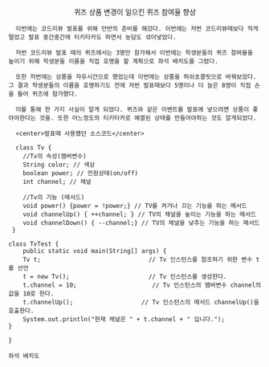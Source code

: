 <center>퀴즈 상품 변경이 일으킨 퀴즈 참여율 향상 </center>


      이번에는 코드리뷰 발표를 위해 만반의 준비를 해갔다. 이번에는 저번 코드리뷰때보다 적게 떨었고 발표 중간중간에 티키타카도 하면서 농담도 섞어넣었다. 
      
      저번 코드리뷰 발표 때의 퀴즈에서는 3명만 참가해서 이번에는 학생분들의 퀴즈 참여율을 높이기 위해 학생분들 이름을 직접 호명을 할 계획으로 좌석 배치도를 그렸다. 
      
      또한 저번에는 상품을 자유시간으로 했었는데 이번에는 상품을 허쉬초콜릿으로 바꿔보았다. 그 결과 학생분들의 이름을 호명하기도 전에 저번 발표때보다 5명이나 더 늘은 8명이 직접 손을 들어 퀴즈에 참가했다.

      이를 통해 한 가지 사실이 알게 되었다. 퀴즈와 같은 이벤트를 발표에 넣으려면 상품이 좋아야한다는 것을. 또한 어느정도의 티키타카로 예열된 상태를 만들어야하는 것도 알게되었다.

      <center>발표때 사용했던 소스코드</center>
      
      class Tv {
        //Tv의 속성(멤버변수)
        String color; // 색상
        boolean power; // 전원상태(on/off)
        int channel; // 채널

        //Tv의 기능 (메서드)
        void power() {power = !power;} // TV를 켜거나 끄는 기능을 하는 메서드
        void channelUp() { ++channel; } // TV의 채널을 높이는 기능을 하는 메서드
        void channelDown() { --channel;} // TV의 채널을 낮추는 기능을 하는 메서드
     }

    class TvTest {
        public static void main(String[] args) {
		Tv t;                              // Tv 인스턴스를 참조하기 위한 변수 t를 선언
		t = new Tv();                      // Tv 인스턴스를 생성한다.
		t.channel = 10;                     // Tv 인스턴스의 멤버변수 channel의 값을 10로 한다.
		t.channelUp();                   // Tv 인스턴스의 메서드 channelUp()을 호출한다.
		System.out.println("현재 채널은 " + t.channel + " 입니다.");
	}
    
    }
    
    좌석 배치도
